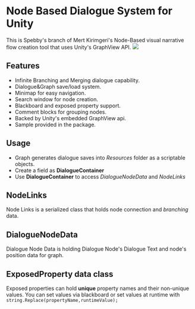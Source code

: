# Node Based Dialogue System for Unity

This is Spebby's branch of Mert Kirimgeri's Node-Based visual narrative flow creation tool that uses Unity's GraphView API.
![](https://i.ibb.co/JngH8yr/header.png)

## Features
- Infinite Branching and Merging dialogue capability.
- Dialogue&Graph save/load system.
- Minimap for easy navigation.
- Search window for node creation.
- Blackboard and exposed property support.
- Comment blocks for grouping nodes.
- Backed by Unity's embedded GraphView api.
- Sample provided in the package.

## Usage
- Graph generates dialogue saves into _Resources_ folder as a scriptable objects.
- Create a field as **DialogueContainer**
- Use **DialogueContainer** to access _DialogueNodeData_ and _NodeLinks_

## NodeLinks
Node Links is a serialized class that holds node connection and *branching* data.

## DialogueNodeData
Dialogue Node Data is holding Dialogue Node's Dialogue Text and node's position data for graph.

## ExposedProperty data class
Exposed properties can hold **unique** property names and their non-unique values. You can set values via blackboard or set values at runtime with ```string.Replace(propertyName,runtimeValue);```
